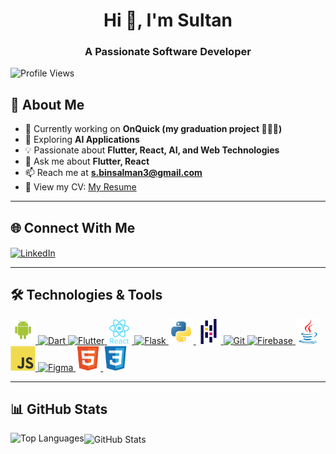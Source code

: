 <h1 align="center">Hi 👋, I'm Sultan</h1>
<h3 align="center">A Passionate Software Developer</h3>

<p align="left">
  <img src="https://komarev.com/ghpvc/?username=sulalajmi&label=Profile%20views&color=0e75b6&style=flat" alt="Profile Views" />
</p>

## 🚀 About Me  
- 🔭 Currently working on **OnQuick (my graduation project 🧑🏻‍🎓)**  
- 🔎 Exploring **AI Applications**  
- 💡 Passionate about **Flutter, React, AI, and Web Technologies**  
- 💬 Ask me about **Flutter, React**  
- 📫 Reach me at **s.binsalman3@gmail.com**  
- 📄 View my CV: [My Resume](https://drive.google.com/file/d/1T78V5oD96pLWb-4SVqKlttjucnn_lgF0/view?usp=drive_link)  

---

## 🌐 Connect With Me  
<p align="left">
  <a href="https://linkedin.com/in/sultan-s-alajmi03" target="_blank">
    <img align="center" src="https://raw.githubusercontent.com/rahuldkjain/github-profile-readme-generator/master/src/images/icons/Social/linked-in-alt.svg" alt="LinkedIn" height="30" width="40" />
  </a>
</p>

---

## 🛠️ Technologies & Tools  
<p align="left">
  <a href="https://developer.android.com" target="_blank"> 
    <img src="https://raw.githubusercontent.com/devicons/devicon/master/icons/android/android-original-wordmark.svg" alt="Android" width="40" height="40"/>
  </a>  
  <a href="https://dart.dev" target="_blank"> 
    <img src="https://www.vectorlogo.zone/logos/dartlang/dartlang-icon.svg" alt="Dart" width="40" height="40"/>
  </a>  
  <a href="https://flutter.dev" target="_blank"> 
    <img src="https://www.vectorlogo.zone/logos/flutterio/flutterio-icon.svg" alt="Flutter" width="40" height="40"/>
  </a>  
  <a href="https://reactjs.org/" target="_blank"> 
    <img src="https://raw.githubusercontent.com/devicons/devicon/master/icons/react/react-original-wordmark.svg" alt="React" width="40" height="40"/>
  </a>  
  <a href="https://flask.palletsprojects.com/" target="_blank"> 
    <img src="https://cdn.worldvectorlogo.com/logos/flask.svg" alt="Flask" width="40" height="40"/>
  </a>  
  <a href="https://www.python.org" target="_blank"> 
    <img src="https://raw.githubusercontent.com/devicons/devicon/master/icons/python/python-original.svg" alt="Python" width="40" height="40"/>
  </a>  
  <a href="https://pandas.pydata.org/" target="_blank"> 
    <img src="https://raw.githubusercontent.com/devicons/devicon/master/icons/pandas/pandas-original.svg" alt="Pandas" width="40" height="40"/>
  </a>  
  <a href="https://git-scm.com/" target="_blank"> 
    <img src="https://www.vectorlogo.zone/logos/git-scm/git-scm-icon.svg" alt="Git" width="40" height="40"/>
  </a>  
  <a href="https://firebase.google.com/" target="_blank"> 
    <img src="https://www.vectorlogo.zone/logos/firebase/firebase-icon.svg" alt="Firebase" width="40" height="40"/>
  </a>  
  <a href="https://www.java.com" target="_blank"> 
    <img src="https://raw.githubusercontent.com/devicons/devicon/master/icons/java/java-original.svg" alt="Java" width="40" height="40"/>
  </a>  
  <a href="https://developer.mozilla.org/en-US/docs/Web/JavaScript" target="_blank"> 
    <img src="https://raw.githubusercontent.com/devicons/devicon/master/icons/javascript/javascript-original.svg" alt="JavaScript" width="40" height="40"/>
  </a>  
  <a href="https://www.figma.com/" target="_blank"> 
    <img src="https://www.vectorlogo.zone/logos/figma/figma-icon.svg" alt="Figma" width="40" height="40"/>
  </a>  
  <a href="https://developer.mozilla.org/en-US/docs/Web/HTML" target="_blank"> 
    <img src="https://raw.githubusercontent.com/devicons/devicon/master/icons/html5/html5-original.svg" alt="HTML" width="40" height="40"/>
  </a>  
  <a href="https://developer.mozilla.org/en-US/docs/Web/CSS" target="_blank"> 
    <img src="https://raw.githubusercontent.com/devicons/devicon/master/icons/css3/css3-original.svg" alt="CSS" width="40" height="40"/>
  </a>  
</p>

---

## 📊 GitHub Stats  
<p>
  <img align="left" src="https://github-readme-stats.vercel.app/api/top-langs?username=sulalajmi&show_icons=true&locale=en&layout=compact" alt="Top Languages" />
</p>

<p>
  <img align="center" src="https://github-readme-stats.vercel.app/api?username=sulalajmi&show_icons=true&locale=en" alt="GitHub Stats" />
</p>
